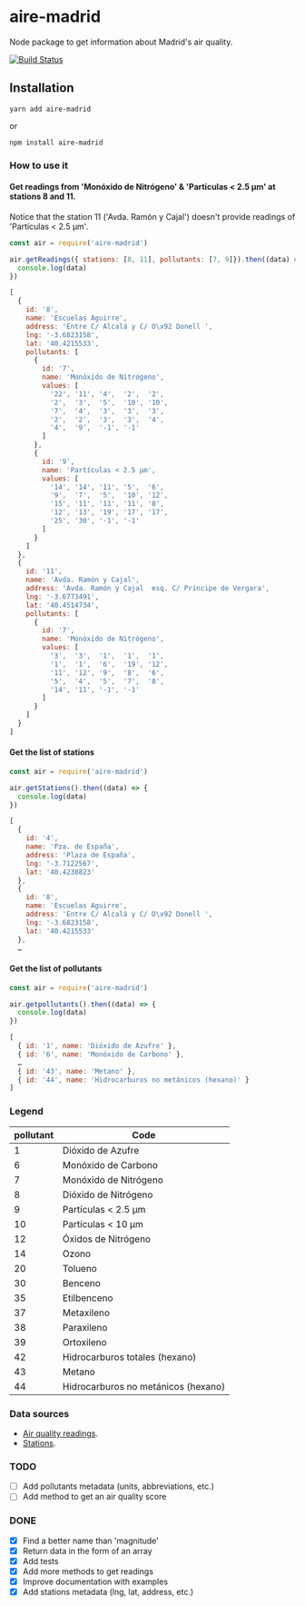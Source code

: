 # aire-madrid

Node package to get information about Madrid's air quality.

[![Build Status](https://travis-ci.com/javierarce/aire-madrid.svg?branch=main)](https://travis-ci.com/javierarce/aire-madrid)

## Installation

`yarn add aire-madrid`

or

`npm install aire-madrid`

### How to use it 

#### Get readings from 'Monóxido de Nitrógeno' & 'Partículas < 2.5 µm' at stations 8 and 11.

Notice that the station 11 ('Avda. Ramón y Cajal') doesn't provide readings of 'Partículas < 2.5 µm'.

```js
const air = require('aire-madrid')

air.getReadings({ stations: [8, 11], pollutants: [7, 9]}).then((data) => {
  console.log(data)
})
```

```js
[
  {
    id: '8',
    name: 'Escuelas Aguirre',
    address: 'Entre C/ Alcalá y C/ O\x92 Donell ',
    lng: '-3.6823158',
    lat: '40.4215533',
    pollutants: [
      {
        id: '7',
        name: 'Monóxido de Nitrógeno',
        values: [
          '22', '11', '4',  '2',  '2',
          '2',  '3',  '5',  '10', '10',
          '7',  '4',  '3',  '3',  '3',
          '2',  '2',  '3',  '3',  '4',
          '4',  '9',  '-1', '-1'
        ]
      },
      {
        id: '9',
        name: 'Partículas < 2.5 µm',
        values: [
          '14', '14', '11', '5',  '6',
          '9',  '7',  '5',  '10', '12',
          '15', '11', '11', '11', '8',
          '12', '13', '19', '17', '17',
          '25', '30', '-1', '-1'
        ]
      }
    ]
  },
  {
    id: '11',
    name: 'Avda. Ramón y Cajal',
    address: 'Avda. Ramón y Cajal  esq. C/ Príncipe de Vergara',
    lng: '-3.6773491',
    lat: '40.4514734',
    pollutants: [
      {
        id: '7',
        name: 'Monóxido de Nitrógeno',
        values: [
          '3',  '3',  '1',  '1',  '1',
          '1',  '1',  '6',  '19', '12',
          '11', '12', '9',  '8',  '6',
          '5',  '4',  '5',  '7',  '8',
          '14', '11', '-1', '-1'
        ]
      }
    ]
  }
]
```

#### Get the list of stations

```js
const air = require('aire-madrid')

air.getStations().then((data) => {
  console.log(data)
})
```

```js
[
  {
    id: '4',
    name: 'Pza. de España',
    address: 'Plaza de España',
    lng: '-3.7122567',
    lat: '40.4238823'
  },
  {
    id: '8',
    name: 'Escuelas Aguirre',
    address: 'Entre C/ Alcalá y C/ O\x92 Donell ',
    lng: '-3.6823158',
    lat: '40.4215533'
  },
  …
```

#### Get the list of pollutants

```js
const air = require('aire-madrid')

air.getpollutants().then((data) => {
  console.log(data)
})
```

```js
[
  { id: '1', name: 'Dióxido de Azufre' },
  { id: '6', name: 'Monóxido de Carbono' },
  …
  { id: '43', name: 'Metano' },
  { id: '44', name: 'Hidrocarburos no metánicos (hexano)' }
]
```

### Legend

| pollutant   | Code                                |
| ----------- |-------------------------------------|
| 1           | Dióxido de Azufre                   |
| 6           | Monóxido de Carbono                 |
| 7           | Monóxido de Nitrógeno               |
| 8           | Dióxido de Nitrógeno                |
| 9           | Partículas < 2.5 µm                 |
| 10          | Partículas < 10 µm                  |
| 12          | Óxidos de Nitrógeno                 |
| 14          | Ozono                               |
| 20          | Tolueno                             |
| 30          | Benceno                             |
| 35          | Etilbenceno                         |
| 37          | Metaxileno                          |
| 38          | Paraxileno                          |
| 39          | Ortoxileno                          |
| 42          | Hidrocarburos totales (hexano)      |
| 43          | Metano                              |
| 44          | Hidrocarburos no metánicos (hexano) |

### Data sources

- [Air quality readings](https://datos.madrid.es/sites/v/index.jsp?vgnextoid=41e01e007c9db410VgnVCM2000000c205a0aRCRD&vgnextchannel=374512b9ace9f310VgnVCM100000171f5a0aRCRD).
- [Stations](https://datos.madrid.es/sites/v/index.jsp?vgnextoid=2ac5be53b4d2b610VgnVCM2000001f4a900aRCRD&vgnextchannel=374512b9ace9f310VgnVCM100000171f5a0aRCRD).

### TODO

- [ ] Add pollutants metadata (units, abbreviations, etc.)
- [ ] Add method to get an air quality score

### DONE

- [x] Find a better name than 'magnitude'
- [x] Return data in the form of an array
- [x] Add tests
- [x] Add more methods to get readings
- [x] Improve documentation with examples
- [x] Add stations metadata (lng, lat, address, etc.)
